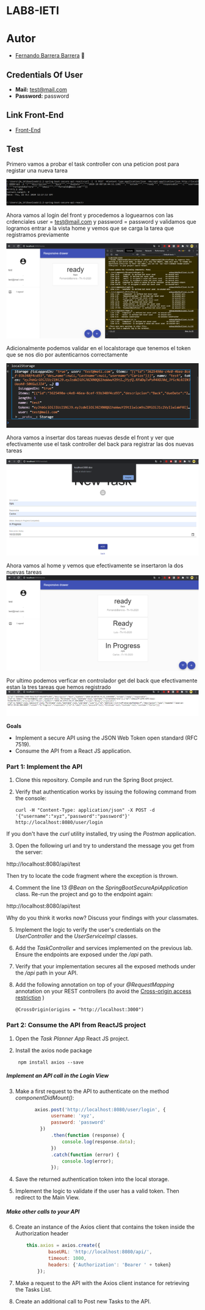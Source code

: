 # LAB8-IETI

# Autor

   * [Fernando Barrera Barrera](https://github.com/fernando-b15) :guitar:
   
## Credentials Of User

  * **Mail:** test@mail.com
  * **Password:** password

## Link Front-End
  * [Front-End](https://github.com/fernando-b15/LAB8-Front-IETI)
  
## Test

Primero vamos a probar el  task controller con una peticion post  para registar una nueva tarea

![image1](https://github.com/fernando-b15/LAB8-IETI/blob/master/img/test1.PNG)
 
 Ahora vamos al login del front y procedemos a loguearnos con las crdenciales user = test@mail.com y password = password y validamos que logramos entrar a la vista home
 y vemos que se carga la tarea que registramos previamente
 
 ![imagen2](https://github.com/fernando-b15/LAB8-IETI/blob/master/img/test2.PNG)
 
 Adicionalmente podemos validar en el localstorage que tenemos el token que se nos dio por autenticarnos correctamente
 
 ![imagen3](https://github.com/fernando-b15/LAB8-IETI/blob/master/img/test5.png)
 
 Ahora vamos a insertar dos tareas nuevas desde el front y ver que efectivamente use el task controller del back para registrar las dos nuevas tareas
 
 ![imagen4](https://github.com/fernando-b15/LAB8-IETI/blob/master/img/test6.PNG)
 
 Ahora vamos al home y vemos que efectivamente se insertaron la dos nuevas tareas 
  ![imagen5](https://github.com/fernando-b15/LAB8-IETI/blob/master/img/test3.PNG)
  
  Por ultimo podemos verficar en controlador get del back que efectivamente estan la tres tareas que hemos registrado
  ![imagen6](https://github.com/fernando-b15/LAB8-IETI/blob/master/img/test4.PNG)
  
**Goals**

* Implement a secure API using the JSON Web Token open standard (RFC 7519). 
* Consume the API from a React JS application.

### Part 1: Implement the API

1. Clone this repository. Compile and run the Spring Boot project.
 
2. Verify that authentication works by issuing the following command from the console:
   
   ```
   curl -H "Content-Type: application/json" -X POST -d '{"username":"xyz","password":"password"}' http://localhost:8080/user/login
   ```
If you don't have the *curl* utility installed, try using the *Postman* application.

3. Open the following url and try to understand the message you get from the server:

http://localhost:8080/api/test

Then try to locate the code fragment where the exception is thrown.

4. Comment the line 13 *@Bean* on the *SpringBootSecureApiApplication* class. Re-run the project and go to the endpoint again:

http://localhost:8080/api/test
                    
Why do you think it works now? Discuss your findings with your classmates.                    
                    	
5. Implement the logic to verify the user's credentials on the *UserController* and the *UserServiceImpl* classes.

6. Add the *TaskController* and services implemented on the previous lab. Ensure the endpoints are exposed under the */api* path. 

7. Verify that your implementation secures all the exposed methods under the */api* path in your API.

8. Add the following annotation on top of your *@RequestMapping* annotation on your REST controllers (to avoid the [Cross-origin access restriction](https://developer.mozilla.org/en-US/docs/Web/HTTP/CORS)  )
    
    ````
    @CrossOrigin(origins = "http://localhost:3000")
    ````
    
### Part 2: Consume the API from ReactJS project

1. Open the *Task Planner App* React JS project.

2. Install the axios node package

    ````
     npm install axios --save
    ````

##### Implement an API call in the Login View
    
3. Make a first request to the API to authenticate on the method *componentDidMount()*:

    ```` Javascript
           axios.post('http://localhost:8080/user/login', {
                 username: 'xyz',
                 password: 'password'
             })
                 .then(function (response) {
                     console.log(response.data);
                 })
                 .catch(function (error) {
                     console.log(error);
                 });
    ````
    
4. Save the returned authentication token into the local storage.

5. Implement the logic to validate if the user has a valid token. Then redirect to the Main View.

##### Make other calls to your API

6. Create an instance of the Axios client that contains the token inside the Authorization header

    ```` Javascript
        this.axios = axios.create({
                baseURL: 'http://localhost:8080/api/',
                timeout: 1000,
                headers: {'Authorization': 'Bearer ' + token}
            });
    ````
    
    
7. Make a request to the API with the Axios client instance for retrieving the Tasks List.

8. Create an additional call to Post new Tasks to the API.
